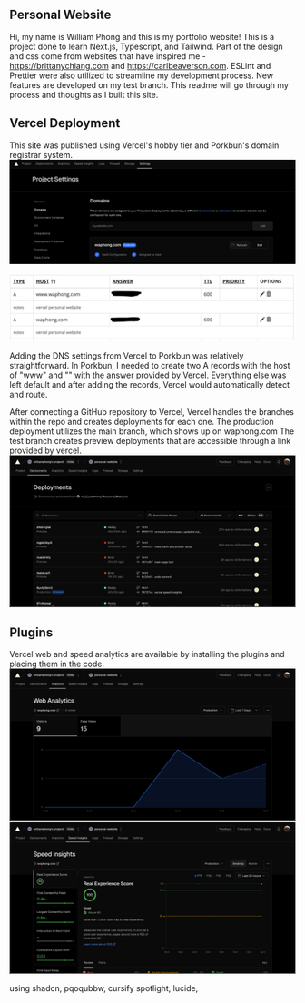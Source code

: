 ## Personal Website

Hi, my name is William Phong and this is my portfolio website! This is a project done to learn Next.js, Typescript, and Tailwind. Part of the design and css come from websites that have inspired me - https://brittanychiang.com and https://carlbeaverson.com. ESLint and Prettier were also utilized to streamline my development process. New features are developed on my test branch. This readme will go through my process and thoughts as I built this site.

## Vercel Deployment

This site was published using Vercel's hobby tier and Porkbun's domain registrar system.
![porkbun](public/images/readme/domain.png)

![vercel dns](public/images/readme/dns.png)

Adding the DNS settings from Vercel to Porkbun was relatively straightforward. In Porkbun, I needed to create two A records with the host of "www" and "" with the answer provided by Vercel. Everything else was left default and after adding the records, Vercel would automatically detect and route.

After connecting a GitHub repository to Vercel, Vercel handles the branches within the repo and creates deployments for each one. The production deployment utilizes the main branch, which shows up on waphong.com The test branch creates preview deployments that are accessible through a link provided by vercel.
![deployments](public/images/readme/deployments.png)

## Plugins

Vercel web and speed analytics are available by installing the plugins and placing them in the code.
![web analytics](public/images/readme/webanalytics.png)
![speed analytics](public/images/readme/speedanalytics.png)

using shadcn, pqoqubbw, cursify spotlight, lucide,
